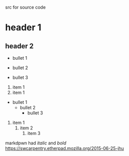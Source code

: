 src for source code

# header 1
## header 2

- bullet 1
- bullet 2

- bullet 3

1. item 1
1. item 1

- bullet 1
	- bullet 2
		- bullet 3

1. item 1
	1. item 2
		1. item 3

markdpwn had *italic* and *bold* https://swcarpentry.etherpad.mozilla.org/2015-06-25-jhu
